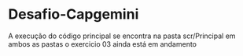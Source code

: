 # Desafio-Capgemini
A execução do código principal se encontra na pasta scr/Principal em ambos as pastas
o exercicio 03 ainda está em andamento
